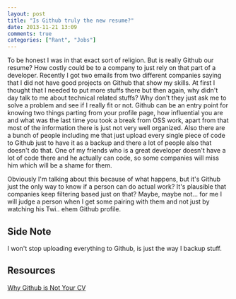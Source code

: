 ```yaml
---
layout: post
title: "Is Github truly the new resume?"
date: 2013-11-21 13:09
comments: true
categories: ["Rant", "Jobs"]
---
```


To be honest I was in that exact sort of religion. But is really Github our
resume? How costly could be to a company to just rely on that part of
a developer. Recently I got two emails from two different companies saying that
I did not have good projects on Github that show my skills. At first I thought
that I needed to put more stuffs there but then again, why didn't day talk to
me about technical related stuffs? Why don't they just ask me to solve
a problem and see if I really fit or not. Github can be an entry point for
knowing two things parting from your profile page, how influential you are and
what was the last time you took a break from OSS work, apart from that most of
the information there is just not very well organized. Also there are a bunch
of people including me that just upload every single piece of code to Github
just to have it as a backup and there a lot of people also that doesn't do
that. One of my friends who is a great developer doesn't have a lot of code
there and he actually can code, so some companies will miss him which will be
a shame for them. 

Obviously I'm talking about this because of what happens, but it's Github just
the only way to know if a person can do actual work? It's plausible that
companies keep filtering based just on that? Maybe, maybe not... for me I will
judge a person when I get some pairing with them and not just by watching his
Twi.. ehem Github profile.

## Side Note

I won't stop uploading everything to Github, is just the way I backup stuff.

## Resources 

[Why Github is Not Your CV](https://blog.jcoglan.com/2013/11/15/why-github-is-not-your-cv/)

